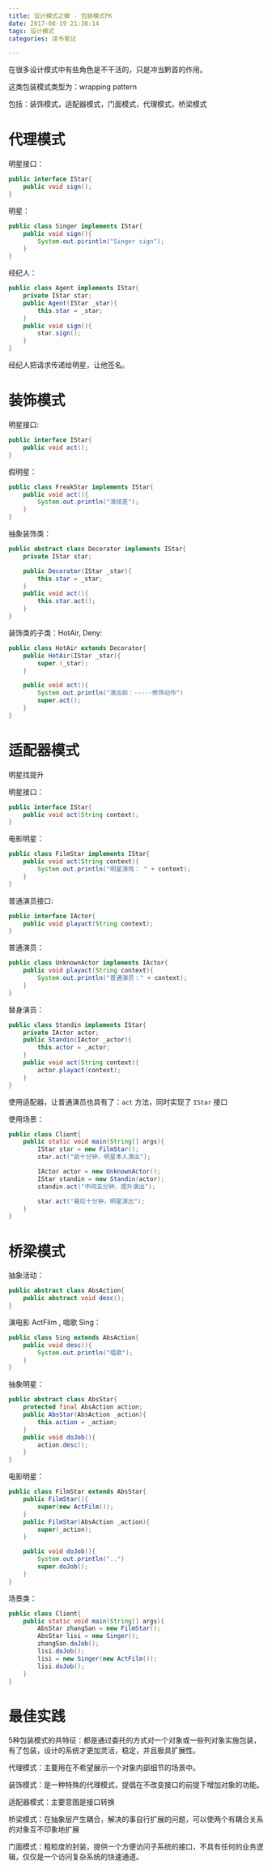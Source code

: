 ```yaml
---
title: 设计模式之蝉 - 包装模式PK
date: 2017-08-19 21:38:14
tags: 设计模式
categories: 读书笔记

---
```


在很多设计模式中有些角色是不干活的，只是冲当黔首的作用。

这类包装模式类型为：wrapping pattern

包括：装饰模式，适配器模式，门面模式，代理模式，桥梁模式


# 代理模式


明星接口：

```java
public interface IStar{
    public void sign();
}
```

明星：

```java
public class Singer implements IStar{
    public void sign(){
        System.out.pirintln("Singer sign");
    }
}
```

经纪人：

```java
public class Agent implements IStar{
    private IStar star;
    public Agent(IStar _star){
        this.star = _star;
    }
    public void sign(){
        star.sign();
    }
}
```

<!--more-->

经纪人把请求传递给明星，让他签名。


# 装饰模式

明星接口:

```java
public interface IStar{
    public void act();
}
```

假明星：

```java
public class FreakStar implements IStar{
    public void act(){
        System.out.println("演技差");
    }
}
```

抽象装饰类：

```java
public abstract class Decorator implements IStar{
    private IStar star;

    public Decorator(IStar _star){
        this.star = _star;
    }
    public void act(){
        this.star.act();
    }
}
```

装饰类的子类：HotAir, Deny:

```java
public class HotAir extends Decorator{
    public HotAir(IStar _star){
        super.(_star);
    }

    public void act(){
        System.out.println("演出前：-----修饰动作")
        super.act();
    }
}
```


# 适配器模式


明星找提升


明星接口：

```java
public interface IStar{
    public void act(String context);
}
```

电影明星：

```java
public class FilmStar implements IStar{
    public void act(String context){
        System.out.println("明星演戏： " + context);
    }
}
```


普通演员接口:

```java
public interface IActor{
    public void playact(String context);
}
```


普通演员：

```java
public class UnknownActor implements IActor{
    public void playact(String context){
        System.out.println("普通演员：" + context);
    }
}
```

替身演员：

```java
public class Standin implements IStar{
    private IActor actor;
    public Standin(IActor _actor){
        this.actor = _actor;
    }
    public void act(String context){
        actor.playact(context);
    }
}
```


使用适配器，让普通演员也具有了：`act` 方法，同时实现了 `IStar` 接口

使用场景：

```java
public class Client{
    public static void main(String[] args){
        IStar star = new FilmStar();
        star.act("前十分钟，明星本人演出");

        IActor actor = new UnknownActor();
        IStar standin = new Standin(actor);
        standin.act("中间五分钟，提升演出");

        star.act("最后十分钟，明星演出");
    }
}
```

# 桥梁模式


抽象活动：

```java
public abstract class AbsAction{
    public abstract void desc();
}
```

演电影 ActFilm , 唱歌 Sing：

```java
public class Sing extends AbsAction{
    public void desc(){
        System.out.println("唱歌");
    }
}
```


抽象明星：

```java
public abstract class AbsStar{
    protected final AbsAction action;
    public AbsStar(AbsAction _action){
        this.action = _action;
    }
    public void doJob(){
        action.desc();
    }
}
```


电影明星：

```java
public class FilmStar extends AbsStar{
    public FilmStar(){
        super(new ActFilm());
    }
    public FilmStar(AbsAction _action){
        super(_action);
    }

    public void doJob(){
        System.out.println("..")
        super.doJob();
    }
}
```


场景类：

```java
public class Client{
    public static void main(String[] args){
        AbsStar zhangSan = new FilmStar();
        AbsStar lisi = new Singer();
        zhangSan.doJob();
        lisi.doJob();
        lisi = new Singer(new ActFilm());
        lisi.doJob();
    }
}
```


# 最佳实践

5种包装模式的共特征：都是通过委托的方式对一个对象或一些列对象实施包装，有了包装，设计的系统才更加灵活，稳定，并且极具扩展性。


代理模式：主要用在不希望展示一个对象内部细节的场景中。

装饰模式：是一种特殊的代理模式，提倡在不改变接口的前提下增加对象的功能。

适配器模式：主要意图是接口转换

桥梁模式：在抽象层产生耦合，解决的事自行扩展的问题，可以使两个有耦合关系的对象互不印象地扩展

门面模式：粗粒度的封装，提供一个方便访问子系统的接口，不具有任何的业务逻辑，仅仅是一个访问复杂系统的快速通道。















